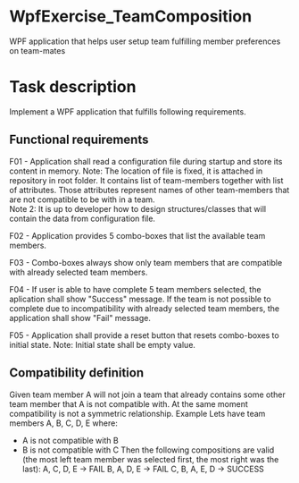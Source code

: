 # WpfExercise_TeamComposition
WPF application that helps user setup team fulfilling member preferences on team-mates

# Task description
Implement a WPF application that fulfills following requirements.
## Functional requirements
F01 - Application shall read a configuration file during startup and store its content in memory. 
Note: The location of file is fixed, it is attached in repository in root folder. It contains list of team-members together with list of attributes. Those attributes represent names of other team-members that are not compatible to be with in a team.  
Note 2: It is up to developer how to design structures/classes that will contain the data from configuration file.

F02 - Application provides 5 combo-boxes that list the available team members. 

F03 - Combo-boxes always show only team members that are compatible with already selected team members.

F04 - If user is able to have complete 5 team members selected, the aplication shall show "Success" message. If the team is not possible to complete due to incompatibility with already selected team members, the application shall show "Fail" message.

F05 - Application shall provide a reset button that resets combo-boxes to initial state.
Note: Initial state shall be empty value.

## Compatibility definition
Given team member A will not join a team that already contains some other team member that A is not compatible with. At the same moment compatibility is not a symmetric relationship. 
Example
Lets have team members A, B, C, D, E where:
  - A is not compatible with B
  - B is not compatible with C
Then the following compositions are valid (the most left team member was selected first, the most right was the last):
A, C, D, E -> FAIL
B, A, D, E -> FAIL
C, B, A, E, D -> SUCCESS
